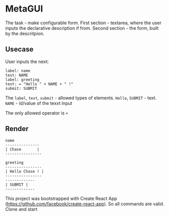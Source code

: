 # MetaGUI

The task - make configurable form.
First section - textarea, where the user inputs the declarative description if from.
Second section - the form, built by the descritpion. 

## Usecase

User inputs the next:

```
label: name
text: NAME 
label: greeting
text: = "Hello " + NAME + " !"
submit: SUBMIT
```

The `label`, `text`, `submit` - allowed types of elements.
`Hello`, `SUBMIT` - text.
`NAME` - id/value of the texxt input

The only allowed operator is `+`

## Render

```
name
---------------
| Chase       |
----------------

greeting
----------------
| Hello Chase ! |
----------------
-------------
| SUBMIT |
-------------
```

This project was bootstrapped with Create React App (https://github.com/facebook/create-react-app).
So all commands are valid.
Clone and start
